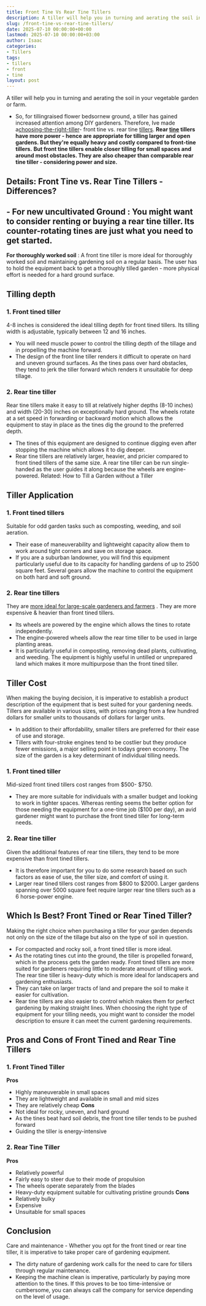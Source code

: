 ```yaml
---
title: Front Tine Vs Rear Tine Tillers
description: A tiller will help you in turning and aerating the soil in your vegetable garden or farm. - So, for tillingraised flower bedsornew ground, a tiller has gained...
slug: /front-tine-vs-rear-tine-tillers/
date: 2025-07-10 00:00:00+00:00
lastmod: 2025-07-10 00:00:00+03:00
author: Isaac
categories:
- Tillers
tags:
- tillers
- front
- tine
layout: post
---
```

A tiller will help you in turning and aerating the soil in your vegetable garden or farm.
- So, for tillingraised flower bedsornew ground, a tiller has gained increased attention among DIY gardeners. Therefore, Ive made a[choosing-the-right-tiller](https://www.motherearthnews.com/organic-gardening/choosing-the-right-tiller)- front tine vs. rear tine [tillers](https://pestpolicy.com/best-rear-tine-tiller/).
**Rear [tine](https://pestpolicy.com/how-to-use-a-rear-tine-tiller/) tillers have more power - hence are appropriate for tilling larger and open gardens. But they're equally heavy and costly compared to front-tine tillers.**
**But front tine tillers enable closer tilling for small spaces and around most obstacles. They are also cheaper than comparable rear tine tiller - considering power and size.**
## Details: Front Tine vs. Rear Tine Tillers - Differences?
**- For new uncultivated Ground**
: You might want to consider renting or buying a rear tine tiller. Its counter-rotating tines are just what you need to get started.
-
**For thoroughly worked soil**
: A front tine tiller is more ideal for thoroughly worked soil and maintaining gardening soil on a regular basis.
The user has to hold the equipment back to get a thoroughly tilled garden - more physical effort is needed for a hard ground surface.
## Tilling depth
### 1. Front tined tiller
4-8 inches is considered the ideal tilling depth for front tined tillers. Its tilling width is adjustable, typically between 12 and 16 inches.
- You will need muscle power to control the tilling depth of the tillage and in propelling the machine forward.
- The design of the front line tiller renders it difficult to operate on hard and uneven ground surfaces.
As the tines pass over hard obstacles, they tend to jerk the tiller forward which renders it unsuitable for deep tillage.
### 2. Rear tine tiller
Rear tine tillers make it easy to till at relatively higher depths (8-10 inches) and width (20-30) inches on exceptionally hard ground.
The wheels rotate at a set speed in forwarding or backward motion which allows the equipment to stay in place as the tines dig the ground to the preferred depth.
- The tines of this equipment are designed to continue digging even after stopping the machine which allows it to dig deeper.
- Rear tine tillers are relatively larger, heavier, and pricier compared to front tined tillers of the same size.
A rear tine tiller can be run single-handed as the user guides it along because the wheels are engine-powered.
Related:
How to Till a Garden without a Tiller
## Tiller Application
### 1. Front tined tillers
Suitable for odd garden tasks such as composting, weeding, and soil aeration.
- Their ease of maneuverability and lightweight capacity allow them to work around tight corners and save on storage space.
- If you are a suburban landowner, you will find this equipment particularly useful due to its capacity for handling gardens of up to 2500 square feet.
Several gears allow the machine to control the equipment on both hard and soft ground.
### 2. Rear tine tillers
They are
[more ideal for large-scale gardeners and farmers](https://pestpolicy.com/how-to-use-a-rear-tine-tiller/)
. They are more expensive & heavier than front tined tillers.
- Its wheels are powered by the engine which allows the tines to rotate independently.
- The engine-powered wheels allow the rear time tiller to be used in large planting areas.
- It is particularly useful in composting, removing dead plants, cultivating, and weeding.
The equipment is highly useful in untilled or unprepared land which makes it more multipurpose than the front tined tiller.
## Tiller Cost
When making the buying decision, it is imperative to establish a product description of the equipment that is best suited for your gardening needs.
Tillers are available in various sizes, with prices ranging from a few hundred dollars for smaller units to thousands of dollars for larger units.
- In addition to their affordability, smaller tillers are preferred for their ease of use and storage.
- Tillers with four-stroke engines tend to be costlier but they produce fewer emissions, a major selling point in todays green economy.
The size of the garden is a key determinant of individual tilling needs.
### 1. Front tined tiller
Mid-sized front tined tillers cost ranges from $500- $750.
- They are more suitable for individuals with a smaller budget and looking to work in tighter spaces.
Whereas renting seems the better option for those needing the equipment for a one-time job ($100 per day), an avid gardener might want to purchase the front tined tiller for long-term needs.
### 2. Rear tine tiller
Given the additional features of rear tine tillers, they tend to be more expensive than front tined tillers.
- It is therefore important for you to do some research based on such factors as ease of use, the tiller size, and comfort of using it.
- Larger rear tined tillers cost ranges from $800 to $2000.
Larger gardens spanning over 5000 square feet require larger rear tine tillers such as a 6 horse-power engine.
## **Which Is Best? Front Tined or Rear Tined Tiller?**
Making the right choice when purchasing a tiller for your garden depends not only on the size of the tillage but also on the type of soil in question.
- For compacted and rocky soil, a front tined tiller is more ideal.
- As the rotating tines cut into the ground, the tiller is propelled forward, which in the process gets the garden ready.
Front tined tillers are more suited for gardeners requiring little to moderate amount of tilling work.
The rear tine tiller is heavy-duty which is more ideal for landscapers and gardening enthusiasts.
- They can take on larger tracts of land and prepare the soil to make it easier for cultivation.
- Rear tine tillers are also easier to control which makes them for perfect gardening by making straight lines.
When choosing the right type of equipment for your tilling needs, you might want to consider the model description to ensure it can meet the current gardening requirements.
## Pros and Cons of Front Tined and Rear Tine Tillers
### 1. Front Tined Tiller
**Pros**
- Highly maneuverable in small spaces
- They are lightweight and available in small and mid sizes
- They are relatively cheap
**Cons**
- Not ideal for rocky, uneven, and hard ground
- As the tines beat hard soil debris, the front tine tiller tends to be pushed forward
- Guiding the tiller is energy-intensive
### 2. Rear Tine Tiller
**Pros**
- Relatively powerful
- Fairly easy to steer due to their mode of propulsion
- The wheels operate separately from the blades
- Heavy-duty equipment suitable for cultivating pristine grounds
**Cons**
- Relatively bulky
- Expensive
- Unsuitable for small spaces
## Conclusion
Care and maintenance -
Whether you opt for the front tined or rear tine tiller, it is imperative to take proper care of gardening equipment.
- The dirty nature of gardening work calls for the need to care for tillers through regular maintenance.
- Keeping the machine clean is imperative, particularly by paying more attention to the tines.
If this proves to be too time-intensive or cumbersome, you can always call the company for service depending on the level of usage.
